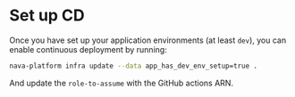 # Set up CD

Once you have set up your application environments (at least `dev`), you can
enable continuous deployment by running:

```sh
nava-platform infra update --data app_has_dev_env_setup=true .
```

And update the `role-to-assume` with the GitHub actions ARN.
